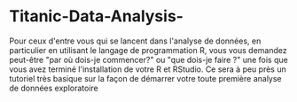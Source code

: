 # Titanic-Data-Analysis-
Pour ceux d'entre vous qui se lancent dans l'analyse de données, en particulier en utilisant le langage de programmation R, vous vous demandez peut-être "par où dois-je commencer?" ou "que dois-je faire ?" une fois que vous avez terminé l'installation de votre R et RStudio.  Ce sera à peu près un tutoriel très basique sur la façon de démarrer votre toute première analyse de données exploratoire
